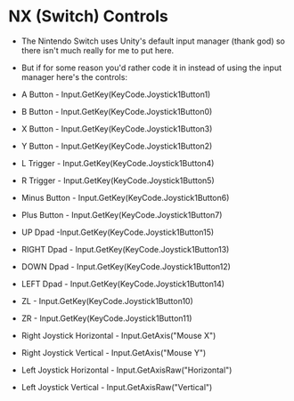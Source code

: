 # NX (Switch) Controls

* The Nintendo Switch uses Unity's default input manager (thank god) so there isn't much really for me to put here.

* But if for some reason you'd rather code it in instead of using the input manager here's the controls:

* A Button - Input.GetKey(KeyCode.Joystick1Button1)
* B Button - Input.GetKey(KeyCode.Joystick1Button0)
* X Button - Input.GetKey(KeyCode.Joystick1Button3)
* Y Button - Input.GetKey(KeyCode.Joystick1Button2)
* L Trigger - Input.GetKey(KeyCode.Joystick1Button4)
* R Trigger - Input.GetKey(KeyCode.Joystick1Button5)
* Minus Button - Input.GetKey(KeyCode.Joystick1Button6)
* Plus Button - Input.GetKey(KeyCode.Joystick1Button7)
* UP Dpad -Input.GetKey(KeyCode.Joystick1Button15)
* RIGHT Dpad - Input.GetKey(KeyCode.Joystick1Button13)
* DOWN Dpad - Input.GetKey(KeyCode.Joystick1Button12)
* LEFT Dpad - Input.GetKey(KeyCode.Joystick1Button14)
* ZL - Input.GetKey(KeyCode.Joystick1Button10)
* ZR - Input.GetKey(KeyCode.Joystick1Button11)
* Right Joystick Horizontal - Input.GetAxis("Mouse X")
* Right Joystick Vertical - Input.GetAxis("Mouse Y")
* Left Joystick Horizontal - Input.GetAxisRaw("Horizontal")
* Left Joystick Vertical - Input.GetAxisRaw("Vertical")
